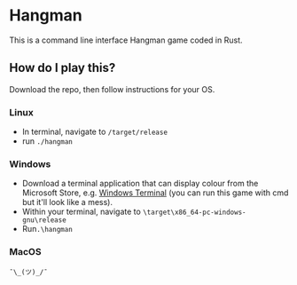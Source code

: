 # Hangman

This is a command line interface Hangman game coded in Rust.

## How do I play this?

Download the repo, then follow instructions for your OS.

### Linux
* In terminal, navigate to `/target/release`
* run `./hangman`

### Windows

* Download a terminal application that can display colour from the Microsoft Store, e.g. [Windows Terminal](https://apps.microsoft.com/store/detail/windows-terminal/9N0DX20HK701?hl=en-gb&gl=GB) (you can run this game with cmd but it'll look like a mess).
* Within your terminal, navigate to `\target\x86_64-pc-windows-gnu\release`
* Run`.\hangman`

### MacOS

`¯\_(ツ)_/¯`
